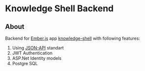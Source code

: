 # Knowledge Shell Backend

## About

Backend for [Ember.js](https://github.com/emberjs/ember.js "Ember.js") app [knowledge-shell](https://github.com/mishhan/knowledge-shell/frontend) with following features:

1. Using [JSON-API](https://github.com/json-api-dotnet/JsonApiDotNetCore) standart
2. JWT Authentication
3. ASP.Net Identity models
4. Postgre SQL
